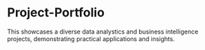 # Project-Portfolio
This showcases a diverse data analystics and business intelligence projects, demonstrating practical applications and insights.

